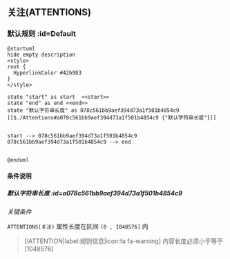 ## 关注(ATTENTIONS) <!-- {docsify-ignore-all} -->

   

### 默认规则 :id=Default

```plantuml
@startuml
hide empty description
<style>
root {
  HyperlinkColor #42b983
}
</style>

state "start" as start  <<start>>
state "end" as end <<end>>
state "默认字符串长度" as 078c561bb9aef394d73a1f501b4854c9 [[$./Attentions#a078c561bb9aef394d73a1f501b4854c9 {"默认字符串长度"}]]


start --> 078c561bb9aef394d73a1f501b4854c9 
078c561bb9aef394d73a1f501b4854c9 --> end 


@enduml
```

#### 条件说明

##### 默认字符串长度 :id=a078c561bb9aef394d73a1f501b4854c9


*关键条件*


`ATTENTIONS(关注)` 属性长度在区间 `(0 , 1048576]` 内

> [!ATTENTION|label:规则信息|icon:fa fa-warning]
> 内容长度必须小于等于[1048576]







